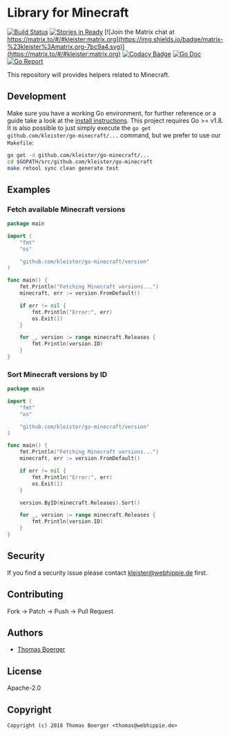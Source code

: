 # Library for Minecraft

[![Build Status](http://drone.kleister.tech/api/badges/kleister/go-minecraft/status.svg)](http://drone.kleister.tech/kleister/go-minecraft)
[![Stories in Ready](https://badge.waffle.io/kleister/kleister-api.svg?label=ready&title=Ready)](http://waffle.io/kleister/kleister-api)
[![Join the Matrix chat at https://matrix.to/#/#kleister:matrix.org](https://img.shields.io/badge/matrix-%23kleister%3Amatrix.org-7bc9a4.svg)](https://matrix.to/#/#kleister:matrix.org)
[![Codacy Badge](https://api.codacy.com/project/badge/Grade/e96f91f1bce14e049a3d3db93baa4683)](https://www.codacy.com/app/kleister/go-minecraft?utm_source=github.com&amp;utm_medium=referral&amp;utm_content=kleister/go-minecraft&amp;utm_campaign=Badge_Grade)
[![Go Doc](https://godoc.org/github.com/kleister/go-minecraft?status.svg)](http://godoc.org/github.com/kleister/go-minecraft)
[![Go Report](http://goreportcard.com/badge/github.com/kleister/go-minecraft)](http://goreportcard.com/report/github.com/kleister/go-minecraft)

This repository will provides helpers related to Minecraft.


## Development

Make sure you have a working Go environment, for further reference or a guide take a look at the [install instructions](http://golang.org/doc/install.html). This project requires Go >= v1.8. It is also possible to just simply execute the `go get github.com/kleister/go-minecraft/...` command, but we prefer to use our `Makefile`:

```bash
go get -d github.com/kleister/go-minecraft/...
cd $GOPATH/src/github.com/kleister/go-minecraft
make retool sync clean generate test
```


## Examples

### Fetch available Minecraft versions

[embedmd]:# (examples/versions/main.go go)
```go
package main

import (
	"fmt"
	"os"

	"github.com/kleister/go-minecraft/version"
)

func main() {
	fmt.Println("Fetching Minecraft versions...")
	minecraft, err := version.FromDefault()

	if err != nil {
		fmt.Println("Error:", err)
		os.Exit(1)
	}

	for _, version := range minecraft.Releases {
		fmt.Println(version.ID)
	}
}
```

### Sort Minecraft versions by ID

[embedmd]:# (examples/sorted/main.go go)
```go
package main

import (
	"fmt"
	"os"

	"github.com/kleister/go-minecraft/version"
)

func main() {
	fmt.Println("Fetching Minecraft versions...")
	minecraft, err := version.FromDefault()

	if err != nil {
		fmt.Println("Error:", err)
		os.Exit(1)
	}

	version.ByID(minecraft.Releases).Sort()

	for _, version := range minecraft.Releases {
		fmt.Println(version.ID)
	}
}
```


## Security

If you find a security issue please contact kleister@webhippie.de first.


## Contributing

Fork -> Patch -> Push -> Pull Request


## Authors

* [Thomas Boerger](https://github.com/tboerger)


## License

Apache-2.0


## Copyright

```
Copyright (c) 2018 Thomas Boerger <thomas@webhippie.de>
```
